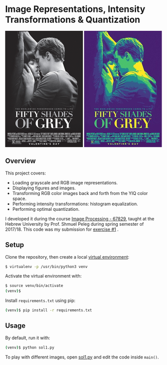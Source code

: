 # Image Representations, Intensity Transformations & Quantization
![input](fifty_shades_original.jpg) ![output](fifty_shades_output_10.jpg)

## Overview
This project covers:
* Loading grayscale and RGB image representations.
* Displaying figures and images.
* Transforming RGB color images back and forth from the YIQ color space.
* Performing intensity transformations: histogram equalization.
* Performing optimal quantization.

I developed it during the course [Image Processing - 67829](https://moodle2.cs.huji.ac.il/nu17/course/view.php?id=67829), taught at the Hebrew University by Prof. Shmuel Peleg during spring semester of 2017/18.
This code was my submission for [exercise #1](image-processing-67829-ex1.pdf) .

## Setup
Clone the repository, then create a local [virtual environment](https://www.geeksforgeeks.org/python-virtual-environment/#:~:text=A%20virtual%20environment%20is%20a,of%20the%20Python%20developers%20use.):
```bash
$ virtualenv -p /usr/bin/python3 venv
```

Activate the virtual environment with:
```bash
$ source venv/bin/activate
(venv)$
```

Install ```requirements.txt``` using pip:
```bash
(venv)$ pip install -r requirements.txt
```

## Usage
By default, run it with:
```bash
(venv)$ python sol1.py
```
To play with different images, open [sol1.py](sol1.py) and edit the code inside ```main()```.